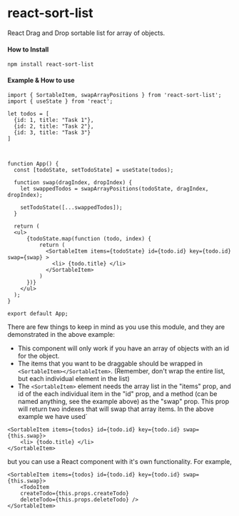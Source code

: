 # react-sort-list

React Drag and Drop sortable list for array of objects.

#### How to Install

```
npm install react-sort-list
```

#### Example & How to use

```
import { SortableItem, swapArrayPositions } from 'react-sort-list';
import { useState } from 'react';

let todos = [
  {id: 1, title: "Task 1"},
  {id: 2, title: "Task 2"},
  {id: 3, title: "Task 3"}
]



function App() {
  const [todoState, setTodoState] = useState(todos);

  function swap(dragIndex, dropIndex) {
    let swappedTodos = swapArrayPositions(todoState, dragIndex, dropIndex);

    setTodoState([...swappedTodos]);
  }

  return (
  <ul>
      {todoState.map(function (todo, index) {
          return (
            <SortableItem items={todoState} id={todo.id} key={todo.id} swap={swap} >
              <li> {todo.title} </li>
            </SortableItem>
          )
      })}
    </ul>
  );
}

export default App;

```

There are few things to keep in mind as you use this module, and they are demonstrated in the above example:

- This component will only work if you have an array of objects with an id for the object.
- The items that you want to be draggable should be wrapped in `<SortableItem></SortableItem>`. (Remember, don't wrap the entire list, but each individual element in the list)
- The `<SortableItem>` element needs the array list in the "items" prop, and id of the each individual item in the "id" prop, and a method (can be named anything, see the example above) as the "swap" prop. This prop will return two indexes that will swap that array items.
  In the above example we have used`

```
<SortableItem items={todos} id={todo.id} key={todo.id} swap={this.swap}>
    <li> {todo.title} </li>
</SortableItem>
```

but you can use a React component with it's own functionality. For example,

```
<SortableItem items={todos} id={todo.id} key={todo.id} swap={this.swap}>
    <TodoItem
    createTodo={this.props.createTodo}
    deleteTodo={this.props.deleteTodo} />
</SortableItem>
```
